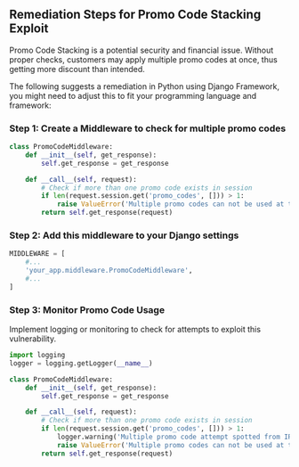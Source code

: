 

## Remediation Steps for Promo Code Stacking Exploit

Promo Code Stacking is a potential security and financial issue. Without proper checks, customers may apply multiple promo codes at once, thus getting more discount than intended.

The following suggests a remediation in Python using Django Framework, you might need to adjust this to fit your programming language and framework:

### Step 1: Create a Middleware to check for multiple promo codes

```python
class PromoCodeMiddleware:
    def __init__(self, get_response):
        self.get_response = get_response

    def __call__(self, request):
        # Check if more than one promo code exists in session
        if len(request.session.get('promo_codes', [])) > 1:
            raise ValueError('Multiple promo codes can not be used at the same time. Please remove extra promo codes.')
        return self.get_response(request)
```

### Step 2: Add this middleware to your Django settings

```python
MIDDLEWARE = [
    #...
    'your_app.middleware.PromoCodeMiddleware',
    #...
]
```

### Step 3: Monitor Promo Code Usage

Implement logging or monitoring to check for attempts to exploit this vulnerability. 

```python
import logging
logger = logging.getLogger(__name__)

class PromoCodeMiddleware:
    def __init__(self, get_response):
        self.get_response = get_response

    def __call__(self, request):
        # Check if more than one promo code exists in session
        if len(request.session.get('promo_codes', [])) > 1:
            logger.warning('Multiple promo code attempt spotted from IP: %s', request.META['REMOTE_ADDR'])
            raise ValueError('Multiple promo codes can not be used at the same time. Please remove extra promo codes.')
        return self.get_response(request)
```